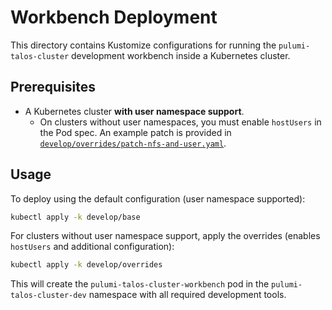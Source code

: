 # Workbench Deployment

This directory contains Kustomize configurations for running the `pulumi-talos-cluster` development workbench inside a Kubernetes cluster.

## Prerequisites
- A Kubernetes cluster **with user namespace support**.
  - On clusters without user namespaces, you must enable `hostUsers` in the Pod spec. An example patch is provided in [`develop/overrides/patch-nfs-and-user.yaml`](develop/overrides/patch-nfs-and-user.yaml).

## Usage
To deploy using the default configuration (user namespace supported):

```bash
kubectl apply -k develop/base
```

For clusters without user namespace support, apply the overrides (enables `hostUsers` and additional configuration):

```bash
kubectl apply -k develop/overrides
```

This will create the `pulumi-talos-cluster-workbench` pod in the `pulumi-talos-cluster-dev` namespace with all required development tools.

